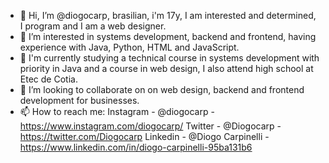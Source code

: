 - 👋 Hi, I’m @diogocarp, brasilian, i'm 17y, I am interested and determined, I program and I am a web designer.
- 👀 I’m interested in systems development, backend and frontend, having experience with Java, Python, HTML and JavaScript.
- 🌱 I'm currently studying a technical course in systems development with priority in Java and a course in web design, I also attend high school at Etec de Cotia.
- 💞️ I’m looking to collaborate on on web design, backend and frontend development for businesses.
- 📫 How to reach me:
  Instagram - @diogocarp - https://www.instagram.com/diogocarp/
  Twitter - @Diogocarp - https://twitter.com/Diogocarp
  Linkedin - @Diogo Carpinelli - https://www.linkedin.com/in/diogo-carpinelli-95ba131b6

<!---
diogocarp/diogocarp is a ✨ special ✨ repository because its `README.md` (this file) appears on your GitHub profile.
You can click the Preview link to take a look at your changes.
--->
